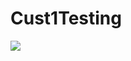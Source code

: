 # Cust1Testing
<a href="https://portal.azure.com/#create/Microsoft.Template/uri/https%3A%2F%2Fshellcipdeployment.blob.core.windows.net%2Ftemplates%2FProd-Deploy.json" target="_blank">
    <img src="https://camo.githubusercontent.com/9285dd3998997a0835869065bb15e5d500475034/687474703a2f2f617a7572656465706c6f792e6e65742f6465706c6f79627574746f6e2e706e67" data-canonical-src="http://azuredeploy.net/deploybutton.png" style="max-width:100%;">
</a>
